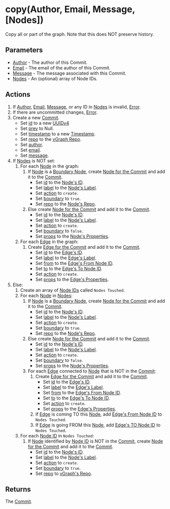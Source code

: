 # copy(Author, Email, Message, [Nodes])
Copy all or part of the graph. Note that this does NOT preserve history.

## Parameters

* [Author](../definition/commit-author.md) - The author of this Commit.
* [Email](../definition/commit-email.md) - The email of the author of this Commit.
* [Message](../definition/commit-message.md) - The message associated with this Commit.
* [Nodes](../definition/element-id.md) - An (optional) array of Node IDs.

## Actions

1. If [Author](../definition/commit-author.md), [Email](../definition/commit-email.md), [Message](../definition/commit-message.md), or any ID in [Nodes](../definition/element-id.md) is invalid, [Error](../definition/error.md).
1. If there are uncommitted changes, [Error](../definition/error.md).
1. Create a new [Commit](../definition/commit.md).
    * Set [id](../definition/commit-id.md) to a new [UUIDv4](../definition/uuidv4)
    * Set [prev](../definition/commit-prev.md) to Null.
    * Set [timestamp](../definition/commit.md) to a new [Timestamp](../definition/timestamp.md).
    * Set [repo](../definition/commit.md) to the [vGraph Repo](../definition/repo.md).
    * Set [author](../definition/commit-author.md).
    * Set [email](../definition/commit-email.md).
    * Set [message](../definition/commit-message.md).
1. If [Nodes](../definition/element-id.md) is NOT set:
    1. For each [Node](../definition/node.md) in the graph:
        1. If [Node](../definition/node.md) is a [Boundary Node](../definition/boundary-node.md), create [Node for the Commit](../definition/commit.md) and add it to the [Commit](../definition/commit.md).
            * Set [id](../definition/commit.md) to the [Node's ID](../definition/element-id.md).
            * Set [label](../definition/commit.md) to the [Node's Label](../definition/element-label.md).
            * Set [action](../definition/commit-action.md) to `create`.
            * Set [boundary](../definition/commit-boundary.md) to `true`.
            * Set [repo](../definition/commit.md) to the [Node's Repo](../definition/node-repo.md).
        1. Else create [Node for the Commit](../definition/commit.md) and add it to the [Commit](../definition/commit.md).
            * Set [id](../definition/commit.md) to the [Node's ID](../definition/element-id.md).
            * Set [label](../definition/commit.md) to the [Node's Label](../definition/element-label.md).
            * Set [action](../definition/commit-action.md) to `create`.
            * Set [boundary](../definition/commit-boundary.md) to `false`.
            * Set [props](../definition/commit.md) to the [Node's Properties](../definition/element-properties.md).
    1. For each [Edge](../definition/edge.md) in the graph:
        1. Create [Edge for the Commit](../definition/commit.md) and add it to the [Commit](../definition/commit.md).
            * Set [id](../definition/commit.md) to the [Edge's ID](../definition/element-id.md).
            * Set [label](../definition/commit.md) to the [Edge's Label](../definition/element-label.md).
            * Set [from](../definition/commit.md) to the [Edge's From Node ID](../definition/edge.md).
            * Set [to](../definition/commit.md) to the [Edge's To Node ID](../definition/edge.md).
            * Set [action](../definition/commit-action.md) to `create`.
            * Set [props](../definition/commit.md) to the [Edge's Properties](../definition/element-properties.md).
1. Else:
    1. Create an array of [Node IDs](../definition/element-id.md) called `Nodes Touched`.
    1. For each [Node](../definition/node.md) in [Nodes](../definition/element-id.md):
        1. If [Node](../definition/node.md) is a [Boundary Node](../definition/boundary-node.md), create [Node for the Commit](../definition/commit.md) and add it to the [Commit](../definition/commit.md).
            * Set [id](../definition/commit.md) to the [Node's ID](../definition/element-id.md).
            * Set [label](../definition/commit.md) to the [Node's Label](../definition/element-label.md).
            * Set [action](../definition/commit-action.md) to `create`.
            * Set [boundary](../definition/commit-boundary.md) to `true`.
            * Set [repo](../definition/commit.md) to the [Node's Repo](../definition/node-repo.md).
        1. Else create [Node for the Commit](../definition/commit.md) and add it to the [Commit](../definition/commit.md).
            * Set [id](../definition/commit.md) to the [Node's ID](../definition/element-id.md).
            * Set [label](../definition/commit.md) to the [Node's Label](../definition/element-label.md).
            * Set [action](../definition/commit-action.md) to `create`.
            * Set [boundary](../definition/commit-boundary.md) to `false`.
            * Set [props](../definition/commit.md) to the [Node's Properties](../definition/element-properties.md).
        1. For each [Edge](../definition/edge.md) connected to [Node](../definition/node.md) that is NOT in the [Commit](../definition/commit.md):
            1. Create [Edge for the Commit](../definition/commit.md) and add it to the [Commit](../definition/commit.md).
                * Set [id](../definition/commit.md) to the [Edge's ID](../definition/element-id.md).
                * Set [label](../definition/commit.md) to the [Edge's Label](../definition/element-label.md).
                * Set [from](../definition/commit.md) to the [Edge's From Node ID](../definition/edge.md).
                * Set [to](../definition/commit.md) to the [Edge's To Node ID](../definition/edge.md).
                * Set [action](../definition/commit-action.md) to `create`.
                * Set [props](../definition/commit.md) to the [Edge's Properties](../definition/element-properties.md).
            1. If [Edge](../definition/edge.md) is coming TO this [Node](../definition/node.md), add [Edge's From Node ID](../definition/edge.md) to `Nodes Touched`.
            1. If [Edge](../definition/edge.md) is going FROM this [Node](../definition/node.md), add [Edge's TO Node ID](../definition/edge.md) to `Nodes Touched`.
    1. For each [Node ID](../definition/element-id.md) in `Nodes Touched`:
        1. If [Node](../definition/node.md) identified by [Node ID](../definition/element-id.md) is NOT in the [Commit](../definition/commit.md), create [Node for the Commit](../definition/commit.md) and add it to the [Commit](../definition/commit.md).
            * Set [id](../definition/commit.md) to the [Node's ID](../definition/element-id.md).
            * Set [label](../definition/commit.md) to the [Node's Label](../definition/element-label.md).
            * Set [action](../definition/commit-action.md) to `create`.
            * Set [boundary](../definition/commit-boundary.md) to `true`.
            * Set [repo](../definition/commit.md) to [vGraph's Repo](../definition/repo.md).

## Returns

The [Commit](../definition/commit.md).